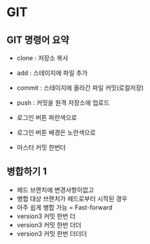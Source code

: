 # GIT

## GIT 명령어 요약

- clone : 저장소 복사
- add : 스테이지에 파일 추가
- commit : 스테이지에 올라간 파일 커밋(로컬저장) 
- push : 커밋을 원격 저장소에 업로드


- 로그인 버튼 파란색으로
- 로그인 버튼 배경은 노란색으로
- 마스터 커밋 한번더

## 병합하기 1

- 헤드 브랜치에 변경사항이없고
- 병합 대상 브랜치가 헤드로부터 시작된 경우
- 아주 쉽게 병합 가능 = Fast-forward
- version3 커밋 한번 더
- version3 커밋 한번 더더
- version3 커밋 한번 더더더
